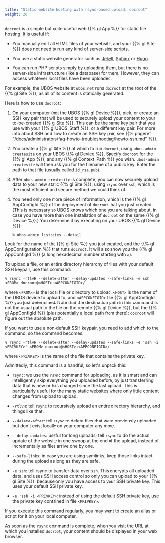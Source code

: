 ```yaml
---
title: "Static website hosting with rsync-based upload: docroot"
weight: 20
---
```


``docroot`` is a simple but quite useful web {{% gl App %}} for static file hosting.
It is useful if:

* You manually edit all HTML files of your website, and your {{% gl Site %}} does not
  need to run any kind of server-side scripts.

* You use a static website generator such as [Jekyll](https://jekyllrb.com/),
  [Sphinx](http://www.sphinx-doc.org/) or [Hugo](https://gohugo.io/).

* You can run PHP scripts simply by uploading them, but there is no server-side
  infrastructure (like a database) for them. However, they can access whatever local
  files have been uploaded.

For example, the UBOS website at ``ubos.net`` runs ``docroot`` at the root of the {{% gl Site %}},
as all of its content is statically generated.

Here is how to use ``docroot``:

1. On your computer (not the UBOS {{% gl Device %}}), pick, or create an SSH key pair
   that will be used to securely upload your content to your to-be-created {{% gl Site %}}.
   This can be the same key pair that you use with your {{% gl UBOS_Staff %}}, or a different
   key pair. For more info about SSH and how to create an SSH key pair, see
   {{% pageref "/docs/administrators/faq-howto-troubleshooting/howto-ssh.md" %}}.

2. You create a {{% gl Site %}} at which to run ``docroot``, using ``ubos-admin createsite``
   on your UBOS {{% gl Device %}}. Specify ``docroot`` for the {{% gl App %}}, and any
   {{% gl Context_Path %}} you wish. ``ubos-admin createsite`` will then ask you for the
   filename of a public key. Enter the path to that file (usually called
   ``id_rsa.pub``).

3. After ``ubos-admin createsite`` is complete, you can now securely upload data to your
   new static {{% gl Site %}}, using ``rsync`` over ``ssh``, which is the most efficient and secure
   method we could think of.

4. You need only one more piece of information, which is the {{% gl AppConfigId %}} of the
   deployment of ``docroot`` that you just created. (This is necessary so UBOS knows which one you
   are talking about, in case you have more than one installation of ``docroot`` on the same
   {{% gl Device %}}.) You determine it by executing on your UBOS {{% gl Device %}}:

   ```
   % ubos-admin listsites --detail
   ```

Look for the name of the {{% gl Site %}} you just created, and the {{% gl AppConfiguration %}}
that runs ``docroot``. It will also show you the {{% gl AppConfigId %}} (a long hexadecimal
number starting with ``a``).

To upload a file, or an entire directory hierarchy of files with your default SSH keypair, use
this command:

```
% rsync -rtlvH --delete-after --delay-updates --safe-links -e ssh <FROM> docroot@<HOST>:<APPCONFIGID>/
```

where ``<FROM>>`` is the local file or directory to upload, ``<HOST>`` is the name of the
UBOS device to upload to, and ``<APPCONFIGID>`` the {{% gl AppConfigId %}} you just determined.
Note that the destination path in this command is not the usual path to the file on the remote
{{% gl Device %}}, but the {{% gl AppConfigId %}} (plus potentially a local path from there):
``docroot`` will figure out the absolute path.

If you want to use a non-default SSH keypair, you need to add which to the command, so the
command becomes:

```
% rsync -rtlvH --delete-after --delay-updates --safe-links -e 'ssh -i <PRIVKEY>' <FROM> docroot@<HOST>:<APPCONFIGID>/
```

where ``<PRIVKEY>`` is the name of the file that contains the private key.

Admittedly, this command is a handful, so let's unpack this:

* ``rsync``: we use the ``rsync`` command for uploading, as it is smart and can intelligently
  skip everything you uploaded before, by just transferring data that is new or has changed since
  the last upload. This is particularly useful for the many static websites where only little
  content changes from upload to upload.

* ``-rtlvH``: tell ``rsync`` to recursively upload an entire directory hierarchy, and things
  like that.

* ``--delete-after``: tell ``rsync`` to delete files that were previously uploaded but don't
  exist locally on your computer any more.

* ``--delay-updates``: useful for long uploads; tell ``rsync`` to do the actual update of
  the website in one swoop at the end of the upload, instead of incrementally as files arrive
  one by one.

* ``--safe-links``: in case you are using symlinks, keep those links intact during the upload
  as long as they are safe.

* ``-e ssh``: tell rsync to transfer data over ``ssh``. This encrypts all uploaded data,
  and uses SSH access control so only you can upload to your {{% gl Site %}}, because only
  you have access to your SSH private key. This uses your default SSH private key.

* ``-e 'ssh -i <PRIVKEY>``: instead of using the default SSH private key, use the private
  key contained in file ``<PRIVKEY>``.

If you execute this command regularly, you may want to create an alias or script for it
on your local computer.

As soon as the ``rsync`` command is complete, when you visit the URL at which you installed
``docroot``, your content should be displayed in your web browser.
